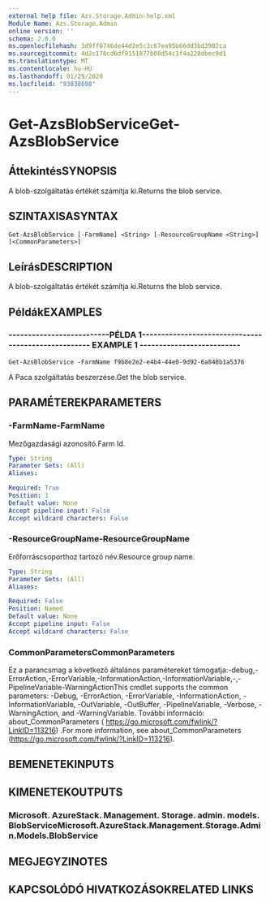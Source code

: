 ```yaml
---
external help file: Azs.Storage.Admin-help.xml
Module Name: Azs.Storage.Admin
online version: ''
schema: 2.0.0
ms.openlocfilehash: 3d9ff0746de44d2e5c3c67ea95b66dd3bd3902ca
ms.sourcegitcommit: 4d2c178cd6df9151877b08d54c1f4a228dbec9d1
ms.translationtype: MT
ms.contentlocale: hu-HU
ms.lasthandoff: 01/29/2020
ms.locfileid: "93838698"
---
```

# <span data-ttu-id="fdc33-101">Get-AzsBlobService</span><span class="sxs-lookup"><span data-stu-id="fdc33-101">Get-AzsBlobService</span></span>

## <span data-ttu-id="fdc33-102">Áttekintés</span><span class="sxs-lookup"><span data-stu-id="fdc33-102">SYNOPSIS</span></span>
<span data-ttu-id="fdc33-103">A blob-szolgáltatás értékét számítja ki.</span><span class="sxs-lookup"><span data-stu-id="fdc33-103">Returns the blob service.</span></span>

## <span data-ttu-id="fdc33-104">SZINTAXISA</span><span class="sxs-lookup"><span data-stu-id="fdc33-104">SYNTAX</span></span>

```
Get-AzsBlobService [-FarmName] <String> [-ResourceGroupName <String>] [<CommonParameters>]
```

## <span data-ttu-id="fdc33-105">Leírás</span><span class="sxs-lookup"><span data-stu-id="fdc33-105">DESCRIPTION</span></span>
<span data-ttu-id="fdc33-106">A blob-szolgáltatás értékét számítja ki.</span><span class="sxs-lookup"><span data-stu-id="fdc33-106">Returns the blob service.</span></span>

## <span data-ttu-id="fdc33-107">Példák</span><span class="sxs-lookup"><span data-stu-id="fdc33-107">EXAMPLES</span></span>

### <span data-ttu-id="fdc33-108">--------------------------PÉLDA 1--------------------------</span><span class="sxs-lookup"><span data-stu-id="fdc33-108">-------------------------- EXAMPLE 1 --------------------------</span></span>
```
Get-AzsBlobService -FarmName f9b8e2e2-e4b4-44e0-9d92-6a848b1a5376
```

<span data-ttu-id="fdc33-109">A Paca szolgáltatás beszerzése.</span><span class="sxs-lookup"><span data-stu-id="fdc33-109">Get the blob service.</span></span>

## <span data-ttu-id="fdc33-110">PARAMÉTEREK</span><span class="sxs-lookup"><span data-stu-id="fdc33-110">PARAMETERS</span></span>

### <span data-ttu-id="fdc33-111">-FarmName</span><span class="sxs-lookup"><span data-stu-id="fdc33-111">-FarmName</span></span>
<span data-ttu-id="fdc33-112">Mezőgazdasági azonosító.</span><span class="sxs-lookup"><span data-stu-id="fdc33-112">Farm Id.</span></span>

```yaml
Type: String
Parameter Sets: (All)
Aliases: 

Required: True
Position: 1
Default value: None
Accept pipeline input: False
Accept wildcard characters: False
```

### <span data-ttu-id="fdc33-113">-ResourceGroupName</span><span class="sxs-lookup"><span data-stu-id="fdc33-113">-ResourceGroupName</span></span>
<span data-ttu-id="fdc33-114">Erőforráscsoporthoz tartozó név.</span><span class="sxs-lookup"><span data-stu-id="fdc33-114">Resource group name.</span></span>

```yaml
Type: String
Parameter Sets: (All)
Aliases: 

Required: False
Position: Named
Default value: None
Accept pipeline input: False
Accept wildcard characters: False
```

### <span data-ttu-id="fdc33-115">CommonParameters</span><span class="sxs-lookup"><span data-stu-id="fdc33-115">CommonParameters</span></span>
<span data-ttu-id="fdc33-116">Ez a parancsmag a következő általános paramétereket támogatja:-debug,-ErrorAction,-ErrorVariable,-InformationAction,-InformationVariable,-,-PipelineVariable-WarningAction</span><span class="sxs-lookup"><span data-stu-id="fdc33-116">This cmdlet supports the common parameters: -Debug, -ErrorAction, -ErrorVariable, -InformationAction, -InformationVariable, -OutVariable, -OutBuffer, -PipelineVariable, -Verbose, -WarningAction, and -WarningVariable.</span></span> <span data-ttu-id="fdc33-117">További információ: about_CommonParameters ( https://go.microsoft.com/fwlink/?LinkID=113216) .</span><span class="sxs-lookup"><span data-stu-id="fdc33-117">For more information, see about_CommonParameters (https://go.microsoft.com/fwlink/?LinkID=113216).</span></span>

## <span data-ttu-id="fdc33-118">BEMENETEK</span><span class="sxs-lookup"><span data-stu-id="fdc33-118">INPUTS</span></span>

## <span data-ttu-id="fdc33-119">KIMENETEK</span><span class="sxs-lookup"><span data-stu-id="fdc33-119">OUTPUTS</span></span>

### <span data-ttu-id="fdc33-120">Microsoft. AzureStack. Management. Storage. admin. models. BlobService</span><span class="sxs-lookup"><span data-stu-id="fdc33-120">Microsoft.AzureStack.Management.Storage.Admin.Models.BlobService</span></span>

## <span data-ttu-id="fdc33-121">MEGJEGYZI</span><span class="sxs-lookup"><span data-stu-id="fdc33-121">NOTES</span></span>

## <span data-ttu-id="fdc33-122">KAPCSOLÓDÓ HIVATKOZÁSOK</span><span class="sxs-lookup"><span data-stu-id="fdc33-122">RELATED LINKS</span></span>

